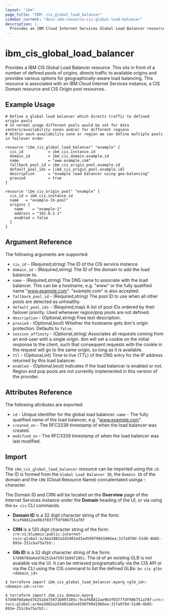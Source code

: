 ```yaml
---
layout: "ibm"
page_title: "IBM: cis_global_load_balancer"
sidebar_current: "docs-ibm-resource-cis-global-load-balancer"
description: |-
  Provides an IBM Cloud Internet Services Global Load Balancer resource.
---
```


# ibm_cis_global_load_balancer

Provides a IBM CIS Global Load Balancer resource. This sits in front of a number of defined pools of origins, directs traffic to available origins and provides various options for geographically-aware load balancing. This resource is associated with an IBM Cloud Internet Services instance, a CIS Domain resource and CIS Origin pool resources.  

## Example Usage

```hcl
# Define a global load balancer which directs traffic to defined origin pools
# In normal usage different pools would be set for data centers/availability zones and/or for different regions
# Within each availability zone or region we can define multiple pools in failover order

resource "ibm_cis_global_load_balancer" "example" {
  cis_id           = ibm_cis.instance.id
  domain_id        = ibm_cis_domain.example.id
  name             = "www.example.com"
  fallback_pool_id = ibm_cis_origin_pool.example.id
  default_pool_ids = [ibm_cis_origin_pool.example.id]
  description      = "example load balancer using geo-balancing"
  proxied          = true
}

resource "ibm_cis_origin_pool" "example" {
  cis_id = ibm_cis.instance.id
  name   = "example-lb-pool"
  origins {
    name    = "example-1"
    address = "192.0.2.1"
    enabled = false
  }
}
```

## Argument Reference

The following arguments are supported:

* `cis_id` - (Required,string) The ID of the CIS service instance
* `domain_id` - (Required,string) The ID of the domain to add the load balancer to.
* `name` - (Required,string) The DNS name to associate with the load balancer. This can be a hostname, e.g. "www" or the fully qualified name "www.example.com". "example.com" is also accepted. 
* `fallback_pool_id` - (Required,string) The pool ID to use when all other pools are detected as unhealthy.
* `default_pool_ids` - (Required,map) A list of pool IDs ordered by their failover priority. Used whenever region/pop pools are not defined.
* `description` - (Optional,string) Free text description.
* `proxied` - (Optional,bool) Whether the hostname gets ibm's origin protection. Defaults to `false`.
* `session_affinity` - (Optional,string) Associates all requests coming from an end-user with a single origin. ibm will set a cookie on the initial response to the client, such that consequent requests with the cookie in the request will go to the same origin, so long as it is available.
* `ttl` - (Optional,int) Time to live (TTL) of the DNS entry for the IP address returned by this load balancer. 
* `enabled` - (Optional,bool) Indicates if the load balancer is enabled or not.
Region and pop pools are not currently implemented in this version of the provider. 

## Attributes Reference

The following attributes are exported:

* `id` - Unique identifier for the global load balancer.
`name` - The fully qualified name of the load balancer, e.g. "www.example.com". 
* `created_on` - The RFC3339 timestamp of when the load balancer was created.
* `modified_on` - The RFC3339 timestamp of when the load balancer was last modified.

## Import

The `ibm_cis_global_load_balancer` resource can be imported using the `id`. The ID is formed from the `Global Load Balancer ID`, the `Domain ID` of the domain and the `CRN` (Cloud Resource Name) concatentated usinga `:` character.  

The Domain ID and CRN will be located on the **Overview** page of the Internet Services instance under the **Domain** heading of the UI, or via using the `bx cis` CLI commands.

* **Domain ID** is a 32 digit character string of the form: `9caf68812ae9b3f0377fdf986751a78f`

* **CRN** is a 120 digit character string of the form: `crn:v1:bluemix:public:internet-svcs:global:a/4ea1882a2d3401ed1e459979941966ea:31fa970d-51d0-4b05-893e-251cba75a7b3::`

* **Glb ID** is a 32 digit character string of the form: `57d96f0da6ed76251b475971b097205c`. The id of an existing GLB is not avaiable via the UI. It can be retrieved programatically via the CIS API or via the CLI using the CIS command to list the defined GLBs:  `bx cis glbs <domain_id>` 


```
$ terraform import ibm_cis_global_load_balancer.myorg <glb_id>:<domain-id>:<crn>

$ terraform import ibm_cis_domain.myorg  57d96f0da6ed76251b475971b097205c:9caf68812ae9b3f0377fdf986751a78f:crn:v1:bluemix:public:internet-svcs:global:a/4ea1882a2d3401ed1e459979941966ea:31fa970d-51d0-4b05-893e-251cba75a7b3::

